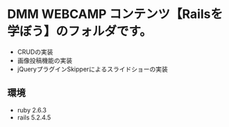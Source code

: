 # DMM WEBCAMP コンテンツ【Railsを学ぼう】のフォルダです。
- CRUDの実装
- 画像投稿機能の実装
- jQueryプラグインSkipperによるスライドショーの実装
## 環境
- ruby 2.6.3
- rails 5.2.4.5